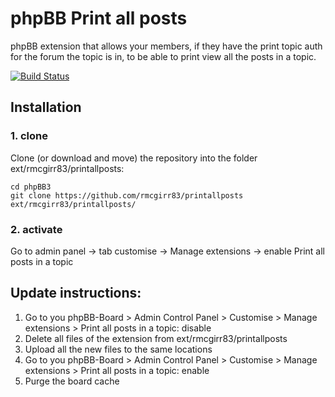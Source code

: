 phpBB Print all posts
=========================

phpBB extension that allows your members, if they have the print topic auth for the forum the topic is in, to be able to print view all the posts in a topic.

[![Build Status](https://travis-ci.org/rmcgirr83/printallposts.svg?branch=master)](https://travis-ci.org/rmcgirr83/printallposts)
## Installation

### 1. clone
Clone (or download and move) the repository into the folder ext/rmcgirr83/printallposts:

```
cd phpBB3
git clone https://github.com/rmcgirr83/printallposts ext/rmcgirr83/printallposts/
```

### 2. activate
Go to admin panel -> tab customise -> Manage extensions -> enable Print all posts in a topic

## Update instructions:
1. Go to you phpBB-Board > Admin Control Panel > Customise > Manage extensions > Print all posts in a topic: disable
2. Delete all files of the extension from ext/rmcgirr83/printallposts
3. Upload all the new files to the same locations
4. Go to you phpBB-Board > Admin Control Panel > Customise > Manage extensions > Print all posts in a topic: enable
5. Purge the board cache
